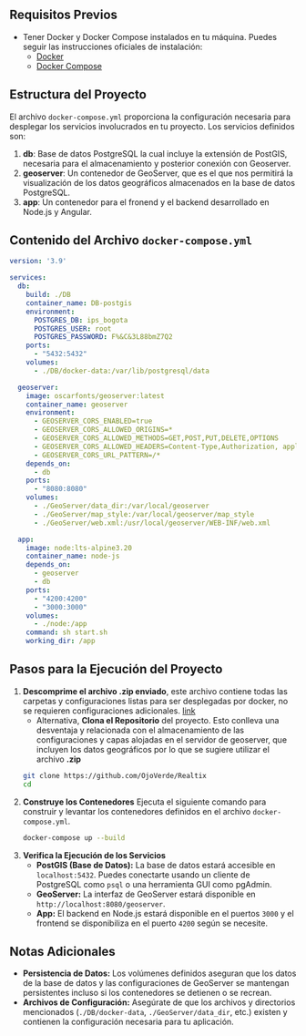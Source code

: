 ## Requisitos Previos

- Tener Docker y Docker Compose instalados en tu máquina. Puedes seguir las instrucciones oficiales de instalación:
    - [Docker](https://docs.docker.com/engine/install/)
    - [Docker Compose](https://docs.docker.com/compose/install/)

## Estructura del Proyecto

El archivo `docker-compose.yml` proporciona la configuración necesaria para desplegar los servicios involucrados en tu proyecto. Los servicios definidos son:

1. **db**: Base de datos PostgreSQL la cual incluye la extensión de PostGIS, necesaria para el almacenamiento y posterior conexión con Geoserver.
2. **geoserver**: Un contenedor de GeoServer, que es el que nos permitirá la visualización de los datos geográficos almacenados en la base de datos PostgreSQL.
3. **app**: Un contenedor para el fronend y el backend desarrollado en Node.js y Angular.

## Contenido del Archivo `docker-compose.yml`

```yml
version: '3.9'

services:
  db:
    build: ./DB
    container_name: DB-postgis
    environment:
      POSTGRES_DB: ips_bogota
      POSTGRES_USER: root
      POSTGRES_PASSWORD: F%&C&3L88bmZ7Q2
    ports:
      - "5432:5432"
    volumes:
      - ./DB/docker-data:/var/lib/postgresql/data

  geoserver:
    image: oscarfonts/geoserver:latest
    container_name: geoserver
    environment:
      - GEOSERVER_CORS_ENABLED=true
      - GEOSERVER_CORS_ALLOWED_ORIGINS=*
      - GEOSERVER_CORS_ALLOWED_METHODS=GET,POST,PUT,DELETE,OPTIONS
      - GEOSERVER_CORS_ALLOWED_HEADERS=Content-Type,Authorization, application/json
      - GEOSERVER_CORS_URL_PATTERN=/*
    depends_on:
      - db
    ports:
      - "8080:8080"
    volumes:
      - ./GeoServer/data_dir:/var/local/geoserver
      - ./GeoServer/map_style:/var/local/geoserver/map_style
      - ./GeoServer/web.xml:/usr/local/geoserver/WEB-INF/web.xml

  app:
    image: node:lts-alpine3.20
    container_name: node-js
    depends_on:
      - geoserver
      - db
    ports:
      - "4200:4200"
      - "3000:3000"
    volumes:
      - ./node:/app
    command: sh start.sh
    working_dir: /app
```

## Pasos para la Ejecución del Proyecto

1. **Descomprime el archivo .zip enviado**, este archivo contiene todas las carpetas y configuraciones listas para ser desplegadas por docker, no se requieren configuraciones adicionales. [link](https://1drv.ms/u/c/b5fc889227dbcb16/EScBT7P8bq9GujlYfGMVb_UBFHNoDCAg8yy_rZXNUADzkA?e=BB8ykX)
   - Alternativa, **Clona el Repositorio** del proyecto. Esto conlleva una desventaja y relacionada con el almacenamiento de las configuraciones y capas alojadas en el servidor de geoserver, que incluyen los datos geográficos por lo que se sugiere utilizar el archivo **.zip**
    ```sh
    git clone https://github.com/OjoVerde/Realtix
    cd
    ```
2. **Construye los Contenedores** Ejecuta el siguiente comando para construir y levantar los contenedores definidos en el archivo `docker-compose.yml`.
   ```sh
   docker-compose up --build
   ```
3. **Verifica la Ejecución de los Servicios**
   - **PostGIS (Base de Datos):** La base de datos estará accesible en `localhost:5432`. Puedes conectarte usando un cliente de PostgreSQL como `psql` o una herramienta GUI como pgAdmin.
   - **GeoServer:** La interfaz de GeoServer estará disponible en `http://localhost:8080/geoserver`.
   - **App:** El backend en Node.js estará disponible en el puertos `3000` y el frontend se disponibiliza en el puerto `4200` según se necesite.
## Notas Adicionales
- **Persistencia de Datos:** Los volúmenes definidos aseguran que los datos de la base de datos y las configuraciones de GeoServer se mantengan persistentes incluso si los contenedores se detienen o se recrean.
- **Archivos de Configuración:** Asegúrate de que los archivos y directorios mencionados (`./DB/docker-data`, `./GeoServer/data_dir`, etc.) existen y contienen la configuración necesaria para tu aplicación.